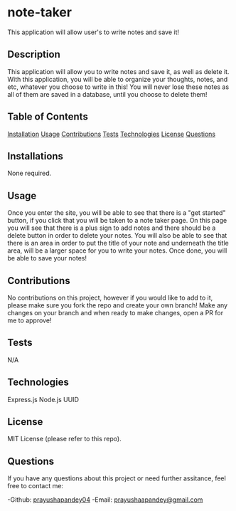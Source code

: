 # note-taker

This application will allow user's to write notes and save it!

## Description

This application will allow you to write notes and save it, as well as delete it. With this application, you will be able to organize your thoughts, notes, and etc, whatever you choose to write in this! You will never lose these notes as all of them are saved in a database, until you choose to delete them!

## Table of Contents

[Installation](#installation)
[Usage](#usage)
[Contributions](#contributions)
[Tests](#tests)
[Technologies](#technologies)
[License](#license)
[Questions](#questions)

## Installations

None required.

## Usage

Once you enter the site, you will be able to see that there is a "get started" button, if you click that you will be taken to a note taker page. On this page you will see that there is a plus sign to add notes and there should be a delete button in order to delete your notes. You will also be able to see that there is an area in order to put the title of your note and underneath the title area, will be a larger space for you to write your notes. Once done, you will be able to save your notes!

## Contributions

No contributions on this project, however if you would like to add to it, please make sure you fork the repo and create your own branch! Make any changes on your branch and when ready to make changes, open a PR for me to approve!

## Tests

N/A

## Technologies

Express.js
Node.js
UUID

## License 

MIT License (please refer to this repo).

## Questions

If you have any questions about this project or need further assitance, feel free to contact me:

-Github: [prayushapandey04](https://github.com/prayushapandey04)
-Email: prayushaapandey@gmail.com